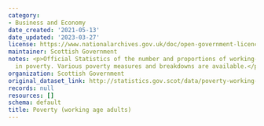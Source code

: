 ```yaml
---
category:
- Business and Economy
date_created: '2021-05-13'
date_updated: '2023-03-27'
license: https://www.nationalarchives.gov.uk/doc/open-government-licence/version/3/
maintainer: Scottish Government
notes: <p>Official Statistics of the number and proportions of working-age adults
  in poverty. Various poverty measures and breakdowns are available.</p>
organization: Scottish Government
original_dataset_link: http://statistics.gov.scot/data/poverty-working-age-adults
records: null
resources: []
schema: default
title: Poverty (working age adults)
---
```

